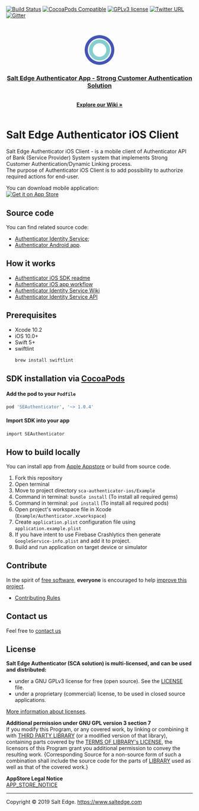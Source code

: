 [![Build Status](https://travis-ci.org/saltedge/sca-authenticator-ios.svg?branch=master)](https://travis-ci.org/saltedge/sca-authenticator-ios)
[![CocoaPods Compatible](https://img.shields.io/cocoapods/v/SaltedgeAuthenticatorSDK.svg?style=flat)](https://img.shields.io/cocoapods/v/SaltedgeAuthenticatorSDK.svg?style=flat)
[![GPLv3 license](https://img.shields.io/badge/License-GPLv3-blue.svg)](http://perso.crans.org/besson/LICENSE.html)
[![Twitter URL](https://img.shields.io/twitter/url/https/twitter.com/fold_left.svg?style=social&label=Follow%20%40saltedge)](http://twitter.com/saltedge)
[![Gitter](https://badges.gitter.im/Salt-Edge/authenticator.svg)](https://gitter.im/Salt-Edge/authenticator?utm_source=badge&utm_medium=badge&utm_campaign=pr-badge)


<br />
<p align="center">
  <img src="docs/authenticator_ios_logo.png" alt="Logo" width="80" height="80">
  <h3 align="center">
    <a href="https://www.saltedge.com/products/strong_customer_authentication">
    Salt Edge Authenticator App - Strong Customer Authentication Solution
    </a>
  </h3>
  <p align="center">
    <br />
    <a href="https://github.com/saltedge/sca-identity-service-example/wiki"><strong>Explore our Wiki »</strong></a>
    <br />
    <br />
  </p>
</p>


# Salt Edge Authenticator iOS Client  

Salt Edge Authenticator iOS Client - is a mobile client of Authenticator API of Bank (Service Provider) System system that implements Strong Customer Authentication/Dynamic Linking process.  
The purpose of Authenticator iOS Client is to add possibility to authorize required actions for end-user.  

You can download mobile application:   
<a href='https://apps.apple.com/md/app/priora-authenticator/id1277625653'>
    <img src='https://upload.wikimedia.org/wikipedia/commons/thumb/3/3c/Download_on_the_App_Store_Badge.svg/1000px-Download_on_the_App_Store_Badge.svg.png' alt='Get it on App Store' height="56px"/>
</a> 
  
## Source code

You can find related source code: 
* [Authenticator Identity Service](https://github.com/saltedge/sca-identity-service-example);
* [Authenticator Android app](https://github.com/saltedge/sca-authenticator-android).

## How it works

* [Authenticator iOS SDK readme](docs/SDK_README.md)
* [Authenticator iOS app workflow](docs/WORKFLOW.md)
* [Authenticator Identity Service Wiki](https://github.com/saltedge/sca-identity-service-example/wiki)
* [Authenticator Identity Service API](https://github.com/saltedge/sca-identity-service-example/blob/master/docs/IDENTITY_SERVICE_API.md)

## Prerequisites

* Xcode 10.2
* iOS 10.0+
* Swift 5+
* swiftlint
  ```bash
  brew install swiftlint
  ```
  
## SDK installation via [CocoaPods](https://cocoapods.org)
  
#### Add the pod to your `Podfile`
  
  ```ruby
  pod 'SEAuthenticator', '~> 1.0.4'
  ```
  
#### Import SDK into your app
  
  `import SEAuthenticator`

## How to build locally

You can install app from [Apple Appstore](https://apps.apple.com/md/app/priora-authenticator/id1277625653) 
or build from source code.

1. Fork this repository
1. Open terminal
1. Move to project directory `sca-authenticator-ios/Example`
1. Command in terminal: `bundle install` (To install all required gems)
1. Command in terminal: `pod install` (To install all required pods)
1. Open project's workspace file in Xcode (`Example/Authenticator.xcworkspace`)
1. Create `application.plist` configuration file using `application.example.plist`
1. If you have intent to use Firebase Crashlytics then generate `GoogleService-info.plist` and add it to project.
1. Build and run application on target device or simulator

## Contribute

In the spirit of [free software][free-sw], **everyone** is encouraged to help [improve this project](CONTRIBUTING.md).

* [Contributing Rules](CONTRIBUTING.md)  

[free-sw]: http://www.fsf.org/licensing/essays/free-sw.html

## Contact us

Feel free to [contact us](https://www.saltedge.com/pages/contact_support)

## License

**Salt Edge Authenticator (SCA solution) is multi-licensed, and can be used and distributed:**  
- under a GNU GPLv3 license for free (open source). See the [LICENSE](LICENSE.txt) file.
- under a proprietary (commercial) license, to be used in closed source applications. 

[More information about licenses](https://github.com/saltedge/sca-identity-service-example/wiki/Multi-license).  

**Additional permission under GNU GPL version 3 section 7**   
If you modify this Program, or any covered work, by linking or combining it with [THIRD PARTY LIBRARY](THIRD_PARTY_NOTICES.md) (or a modified version of that library), containing parts covered by the [TERMS OF LIBRARY's LICENSE](THIRD_PARTY_NOTICES.md), the licensors of this Program grant you additional permission to convey the resulting work. {Corresponding Source for a non-source form of such a combination shall include the source code for the parts of [LIBRARY](THIRD_PARTY_NOTICES.md) used as well as that of the covered work.}  
  
**AppStore Legal Notice**  
[APP_STORE_NOTICE](docs/APP_STORE_NOTICE.md)  

___
Copyright © 2019 Salt Edge. https://www.saltedge.com 
